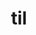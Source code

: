 ---
title: "til"
layout: archive
permalink: /categories/til/
taxonomy: category
category: sec
entries_layout: list
---